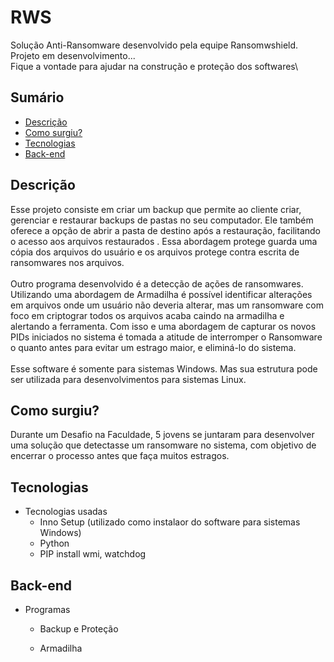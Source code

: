 # RWS #

Solução Anti-Ransomware desenvolvido pela equipe Ransomwshield.\
Projeto em desenvolvimento...\
Fique a vontade para ajudar na construção e proteção dos softwares\

## Sumário
* [Descrição](#Descrição)
* [Como surgiu?](#Como-surgiu?)
* [Tecnologias](#Tecnologia)
* [Back-end](#Back-end)

## Descrição

Esse projeto consiste em criar um backup que permite ao cliente criar, gerenciar e restaurar backups de pastas no seu computador. Ele também oferece a opção de abrir a pasta de destino após a restauração, facilitando o acesso aos arquivos restaurados . Essa abordagem protege guarda uma cópia dos arquivos do usuário e os arquivos protege contra escrita de ransomwares nos arquivos.\
\
Outro programa desenvolvido é a detecção de ações de ransomwares. Utilizando uma abordagem de Armadilha é possível identificar alterações em arquivos onde um usuário não deveria alterar, mas um ransomware com foco em criptograr todos os arquivos acaba caindo na armadilha e alertando a ferramenta. Com isso e uma abordagem de capturar os novos PIDs iniciados no sistema é tomada a atitude de interromper o Ransomware o quanto antes para evitar um estrago maior, e eliminá-lo do sistema.\
\
Esse software é somente para sistemas Windows. Mas sua estrutura pode ser utilizada para desenvolvimentos para sistemas Linux.

## Como surgiu?

Durante um Desafio na Faculdade, 5 jovens se juntaram para desenvolver uma solução que detectasse um ransomware no sistema, com objetivo de encerrar o processo antes que faça muitos estragos.

## Tecnologias
* Tecnologias usadas
  - Inno Setup (utilizado como instalaor do software para sistemas Windows)
  - Python
  - PIP install wmi, watchdog

## Back-end
* Programas
  - Backup e Proteção

  - Armadilha

